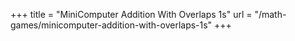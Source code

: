 +++
title = "MiniComputer Addition With Overlaps 1s"
url = "/math-games/minicomputer-addition-with-overlaps-1s"
+++
